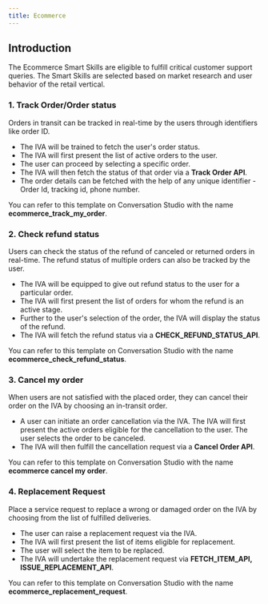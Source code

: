```yaml
---
title: Ecommerce
---
```


## Introduction

The Ecommerce Smart Skills are eligible to fulfill critical customer support queries. The Smart Skills are selected based on market research and user behavior of the retail vertical.

### 1. **Track Order/Order status**
Orders in transit can be tracked in real-time by the users through identifiers like order ID.
- The IVA will be trained to fetch the user's order status. 
- The IVA will first present the list of active orders to the user. 
- The user can proceed by selecting a specific order. 
- The IVA will then fetch the status of that order via a **Track Order API**.
- The order details can be fetched with the help of any unique identifier - Order Id, tracking id,  phone number.

You can refer to this template on Conversation Studio with the name **ecommerce_track_my_order**.

### 2. **Check refund status**
Users can check the status of the refund of canceled or returned orders in real-time. The refund status of multiple orders can also be tracked by the user.
- The IVA will be equipped to give out refund status to the user for a particular order. 
- The IVA will first present the list of orders for whom the refund is an active stage.
- Further to the user's selection of the order, the IVA will display the status of the refund.
- The IVA will fetch the refund status via a **CHECK_REFUND_STATUS_API**.

You can refer to this template on Conversation Studio with the name **ecommerce_check_refund_status**.

### 3. **Cancel my order**
When users are not satisfied with the placed order, they can cancel their order on the IVA by choosing an in-transit order.
- A user can initiate an order cancellation via the IVA. The IVA will first present the active orders eligible for the cancellation to the user. The user selects the order to be canceled.  
- The IVA will then fulfill the cancellation request via a **Cancel Order API**.

You can refer to this template on Conversation Studio with the name **ecommerce cancel my order**.

### 4. **Replacement Request**
Place a service request to replace a wrong or damaged order on the IVA by choosing from the list of fulfilled deliveries.
- The user can raise a replacement request via the IVA. 
- The IVA will first present the list of items eligible for replacement.
- The user will select the item to be replaced. 
- The IVA will undertake the replacement request via **FETCH_ITEM_API, ISSUE_REPLACEMENT_API**.

You can refer to this template on Conversation Studio with the name **ecommerce_replacement_request**.
